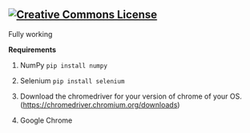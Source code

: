 <a rel="license" href="http://creativecommons.org/licenses/by-nc-sa/4.0/"><img alt="Creative Commons License" style="border-width:0" src="https://i.creativecommons.org/l/by-nc-sa/4.0/88x31.png" /></a><br />
---

Fully working

**Requirements**

1. NumPy `pip install numpy`

2. Selenium `pip install selenium`

3. Download the chromedriver for your version of chrome of your OS. (https://chromedriver.chromium.org/downloads)

4. Google Chrome

